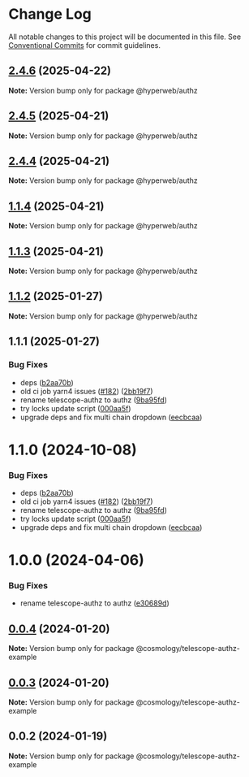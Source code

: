 # Change Log

All notable changes to this project will be documented in this file.
See [Conventional Commits](https://conventionalcommits.org) for commit guidelines.

## [2.4.6](https://github.com/hyperweb-io/create-interchain-app/compare/@hyperweb/authz@2.4.5...@hyperweb/authz@2.4.6) (2025-04-22)

**Note:** Version bump only for package @hyperweb/authz





## [2.4.5](https://github.com/hyperweb-io/create-interchain-app/compare/@hyperweb/authz@2.4.4...@hyperweb/authz@2.4.5) (2025-04-21)

**Note:** Version bump only for package @hyperweb/authz





## [2.4.4](https://github.com/hyperweb-io/create-interchain-app/compare/@hyperweb/authz@1.1.4...@hyperweb/authz@2.4.4) (2025-04-21)

**Note:** Version bump only for package @hyperweb/authz





## [1.1.4](https://github.com/hyperweb-io/create-interchain-app/compare/@hyperweb/authz@1.1.3...@hyperweb/authz@1.1.4) (2025-04-21)

**Note:** Version bump only for package @hyperweb/authz





## [1.1.3](https://github.com/hyperweb-io/create-interchain-app/compare/@hyperweb/authz@1.1.2...@hyperweb/authz@1.1.3) (2025-04-21)

**Note:** Version bump only for package @hyperweb/authz





## [1.1.2](https://github.com/hyperweb-io/create-interchain-app/compare/@hyperweb/authz@1.1.1...@hyperweb/authz@1.1.2) (2025-01-27)

**Note:** Version bump only for package @hyperweb/authz





## 1.1.1 (2025-01-27)


### Bug Fixes

* deps ([b2aa70b](https://github.com/hyperweb-io/create-interchain-app/commit/b2aa70ba9ef34fd96954c033220ff160d2c8ece7))
* old ci job yarn4 issues ([#182](https://github.com/hyperweb-io/create-interchain-app/issues/182)) ([2bb19f7](https://github.com/hyperweb-io/create-interchain-app/commit/2bb19f75fcc6ffaa4bcb63ecf071009d2f9d7e76))
* rename telescope-authz to authz ([9ba95fd](https://github.com/hyperweb-io/create-interchain-app/commit/9ba95fd9d2e23620b1997e87f780460602507d60))
* try locks update script ([000aa5f](https://github.com/hyperweb-io/create-interchain-app/commit/000aa5fc73faa0182a23f50a6402e8b2351a587c))
* upgrade deps and fix multi chain dropdown ([eecbcaa](https://github.com/hyperweb-io/create-interchain-app/commit/eecbcaad5e7729f00f9121250c04eb40d201ed80))





# 1.1.0 (2024-10-08)


### Bug Fixes

* deps ([b2aa70b](https://github.com/hyperweb-io/create-cosmos-app/commit/b2aa70ba9ef34fd96954c033220ff160d2c8ece7))
* old ci job yarn4 issues ([#182](https://github.com/hyperweb-io/create-cosmos-app/issues/182)) ([2bb19f7](https://github.com/hyperweb-io/create-cosmos-app/commit/2bb19f75fcc6ffaa4bcb63ecf071009d2f9d7e76))
* rename telescope-authz to authz ([9ba95fd](https://github.com/hyperweb-io/create-cosmos-app/commit/9ba95fd9d2e23620b1997e87f780460602507d60))
* try locks update script ([000aa5f](https://github.com/hyperweb-io/create-cosmos-app/commit/000aa5fc73faa0182a23f50a6402e8b2351a587c))
* upgrade deps and fix multi chain dropdown ([eecbcaa](https://github.com/hyperweb-io/create-cosmos-app/commit/eecbcaad5e7729f00f9121250c04eb40d201ed80))





# 1.0.0 (2024-04-06)


### Bug Fixes

* rename telescope-authz to authz ([e30689d](https://github.com/hyperweb-io/create-cosmos-app/commit/e30689d1ff5f5c42a1c962aecc8b568511e0d0c2))





## [0.0.4](https://github.com/hyperweb-io/create-cosmos-app/compare/@cosmology/telescope-authz-example@0.0.3...@cosmology/telescope-authz-example@0.0.4) (2024-01-20)

**Note:** Version bump only for package @cosmology/telescope-authz-example





## [0.0.3](https://github.com/hyperweb-io/create-cosmos-app/compare/@cosmology/telescope-authz-example@0.0.2...@cosmology/telescope-authz-example@0.0.3) (2024-01-20)

**Note:** Version bump only for package @cosmology/telescope-authz-example





## 0.0.2 (2024-01-19)

**Note:** Version bump only for package @cosmology/telescope-authz-example
